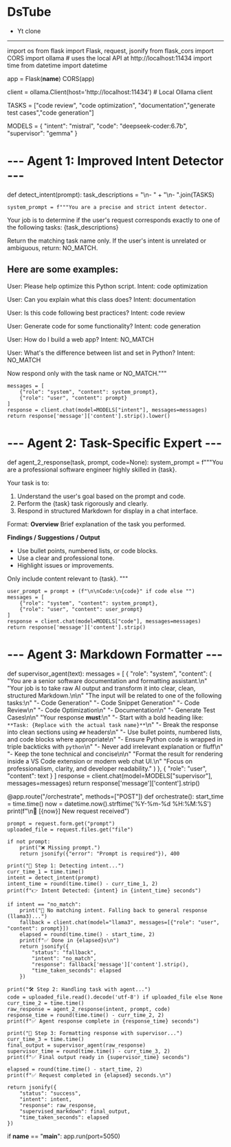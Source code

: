 # DsTube
- Yt clone 


-----

import os
from flask import Flask, request, jsonify
from flask_cors import CORS
import ollama  # uses the local API at http://localhost:11434
import time
from datetime import datetime

app = Flask(__name__)
CORS(app)

client = ollama.Client(host='http://localhost:11434')  # Local Ollama client

TASKS = ["code review", "code optimization", "documentation","generate test cases","code generation"]

MODELS = {
    "intent": "mistral",
    "code": "deepseek-coder:6.7b",
    "supervisor": "gemma"
}


# --- Agent 1: Improved Intent Detector ---
def detect_intent(prompt):
    task_descriptions = "\n- " + "\n- ".join(TASKS)

    system_prompt = f"""You are a precise and strict intent detector.

Your job is to determine if the user's request corresponds exactly to one of the following tasks:
{task_descriptions}

Return the matching task name only. If the user's intent is unrelated or ambiguous, return: NO_MATCH.

Here are some examples:
---
User: Please help optimize this Python script.
Intent: code optimization

User: Can you explain what this class does?
Intent: documentation

User: Is this code following best practices?
Intent: code review

User: Generate code for some functionality?
Intent: code generation

User: How do I build a web app?
Intent: NO_MATCH

User: What's the difference between list and set in Python?
Intent: NO_MATCH

Now respond only with the task name or NO_MATCH."""

    messages = [
        {"role": "system", "content": system_prompt},
        {"role": "user", "content": prompt}
    ]
    response = client.chat(model=MODELS["intent"], messages=messages)
    return response['message']['content'].strip().lower()


# --- Agent 2: Task-Specific Expert ---
def agent_2_response(task, prompt, code=None):
    system_prompt = f"""You are a professional software engineer highly skilled in {task}.

Your task is to:
1. Understand the user's goal based on the prompt and code.
2. Perform the {task} task rigorously and clearly.
3. Respond in structured Markdown for display in a chat interface.

Format:
**Overview**
Brief explanation of the task you performed.

**Findings / Suggestions / Output**
- Use bullet points, numbered lists, or code blocks.
- Use a clear and professional tone.
- Highlight issues or improvements.

Only include content relevant to {task}.
"""

    user_prompt = prompt + (f"\n\nCode:\n{code}" if code else "")
    messages = [
        {"role": "system", "content": system_prompt},
        {"role": "user", "content": user_prompt}
    ]
    response = client.chat(model=MODELS["code"], messages=messages)
    return response['message']['content'].strip()


# --- Agent 3: Markdown Formatter ---
def supervisor_agent(text):
    messages = [
        {
            "role": "system",
            "content": (
                "You are a senior software documentation and formatting assistant.\n"
                "Your job is to take raw AI output and transform it into clear, clean, structured Markdown.\n\n"
                "The input will be related to one of the following tasks:\n"
                "- Code Generation"
                "- Code Snippet Generation"
                "- Code Review\n"
                "- Code Optimization\n"
                "- Documentation\n"
                "- Generate Test Cases\n\n"
                "Your response **must**:\n"
                "- Start with a bold heading like: `**Task: {Replace with the actual task name}**`\n"
                "- Break the response into clean sections using `##` headers\n"
                "- Use bullet points, numbered lists, and code blocks where appropriate\n"
                "- Ensure Python code is wrapped in triple backticks with `python`\n"
                "- Never add irrelevant explanation or fluff\n"
                "- Keep the tone technical and concise\n\n"
                "Format the result for rendering inside a VS Code extension or modern web chat UI.\n"
                "Focus on professionalism, clarity, and developer readability."
            )
        },
        {
            "role": "user",
            "content": text
        }
    ]
    response = client.chat(model=MODELS["supervisor"], messages=messages)
    return response['message']['content'].strip()



@app.route("/orchestrate", methods=["POST"])
def orchestrate():
    start_time = time.time()
    now = datetime.now().strftime('%Y-%m-%d %H:%M:%S')
    print(f"\n🚀 [{now}] New request received")

    prompt = request.form.get("prompt")
    uploaded_file = request.files.get("file")

    if not prompt:
        print("❌ Missing prompt.")
        return jsonify({"error": "Prompt is required"}), 400

    print("🧠 Step 1: Detecting intent...")
    curr_time_1 = time.time()
    intent = detect_intent(prompt)
    intent_time = round(time.time() - curr_time_1, 2)
    print(f"👉 Intent Detected: {intent} in {intent_time} seconds")

    if intent == "no_match":
        print("🔄 No matching intent. Falling back to general response (llama3)...")
        fallback = client.chat(model="llama3", messages=[{"role": "user", "content": prompt}])
        elapsed = round(time.time() - start_time, 2)
        print(f"✅ Done in {elapsed}s\n")
        return jsonify({
            "status": "fallback",
            "intent": "no_match",
            "response": fallback['message']['content'].strip(),
            "time_taken_seconds": elapsed
        })

    print("🛠️ Step 2: Handling task with agent...")
    code = uploaded_file.read().decode('utf-8') if uploaded_file else None
    curr_time_2 = time.time()
    raw_response = agent_2_response(intent, prompt, code)
    response_time = round(time.time() - curr_time_2, 2)
    print(f"✅ Agent response complete in {response_time} seconds")

    print("🎨 Step 3: Formatting response with supervisor...")
    curr_time_3 = time.time()
    final_output = supervisor_agent(raw_response)
    supervisor_time = round(time.time() - curr_time_3, 2)
    print(f"✅ Final output ready in {supervisor_time} seconds")

    elapsed = round(time.time() - start_time, 2)
    print(f"✅ Request completed in {elapsed} seconds.\n")

    return jsonify({
        "status": "success",
        "intent": intent,
        "response": raw_response,
        "supervised_markdown": final_output,
        "time_taken_seconds": elapsed
    })

if __name__ == "__main__":
    app.run(port=5050)

